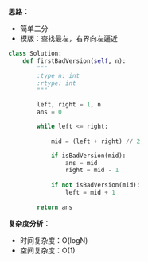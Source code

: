 **思路：**
- 简单二分
- 模版：查找最左，右界向左逼近

```python
class Solution:
    def firstBadVersion(self, n):
        """
        :type n: int
        :rtype: int
        """

        left, right = 1, n
        ans = 0 

        while left <= right:
            
            mid = (left + right) // 2

            if isBadVersion(mid):
                ans = mid
                right = mid - 1
            
            if not isBadVersion(mid):
                left = mid + 1
        
        return ans
```

**复杂度分析：**

- 时间复杂度：O(logN)
- 空间复杂度：O(1)